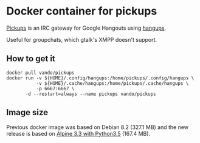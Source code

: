 # Docker container for pickups

[Pickups](https://github.com/mtomwing/pickups) is an IRC gateway for
Google Hangouts using [hangups](https://github.com/tdryer/hangups).

Useful for groupchats, which gtalk's XMPP doesn't support. 

## How to get it

```
docker pull vando/pickups
docker run -v ${HOME}/.config/hangups:/home/pickups/.config/hangups \
           -v ${HOME}/.cache/hangups:/home/pickups/.cache/hangups \
           -p 6667:6667 \
	   -d --restart=always --name pickups vando/pickups
```

## Image size

Previous docker image was based on Debian 8.2 (327.1 MB) and the new release
is based on [Alpine 3.3 with Python3.5](https://github.com/frol/docker-alpine-python3)
(167.4 MB).
